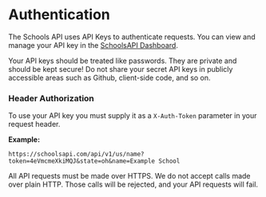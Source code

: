 # Authentication

The Schools API uses API Keys to authenticate requests.  You can view and manage your API key in the [SchoolsAPI Dashboard](https://schoolsapi.com/home).

Your API keys should be treated like passwords.  They are private and should be kept secure!  Do not share your secret API keys in publicly accessible areas such as Github, client-side code, and so on.

### Header Authorization

To use your API key you must supply it as a `X-Auth-Token` parameter in your request header.

**Example:**

```text
https://schoolsapi.com/api/v1/us/name?token=4eVmcmeXkiMQJ&state=oh&name=Example School
```

All API requests must be made over HTTPS.  We do not accept calls made over plain HTTP.  Those calls will be rejected, and your API requests will fail.

